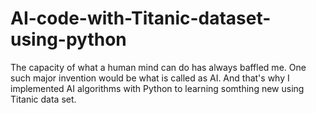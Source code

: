 # AI-code-with-Titanic-dataset-using-python

The capacity of what a human mind can do has always baffled me. One such major invention would be what is called as AI.
And that's why I implemented AI algorithms with Python to learning somthing new using Titanic data set.
